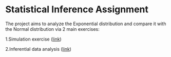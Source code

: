 # Statistical Inference Assignment

The project aims to analyze the Exponential distribution and compare it with the Normal distribution via 2 main exercises:

   1.Simulation exercise ([link](http://rawgit.com/jordiac/Statistical-inference/master/PA_W4_1.html))
    
   2.Inferential data analysis ([link](http://rawgit.com/jordiac/Statistical-inference/master/PA_W4_2.html))

